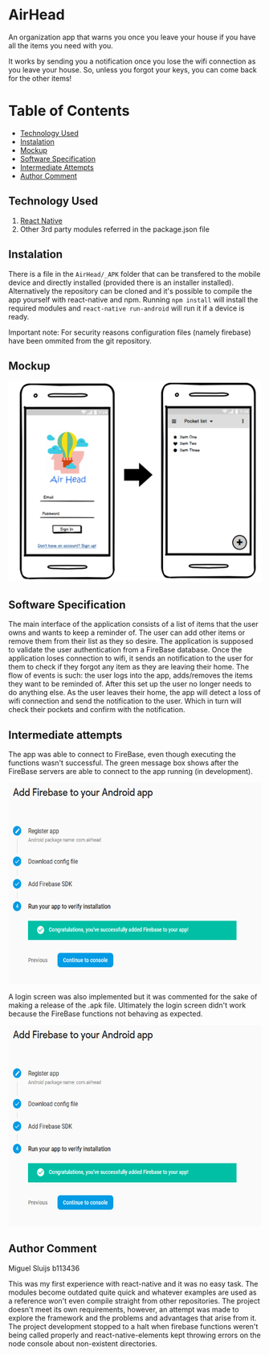# AirHead
An organization app that warns you once you leave your house if you have all the items you need with you.

It works by sending you a notification once you lose the wifi connection as you leave your house. So, unless you forgot your keys, you can come back for the other items!

# Table of Contents

- [Technology Used](#technology-used)
- [Instalation](#instalation)
- [Mockup](#mockup)
- [Software Specification](#software-specification)
- [Intermediate Attempts](#intermediate-attempts)
- [Author Comment](#author-comment)

## Technology Used
1. [React Native](https://facebook.github.io/react-native/)
2. Other 3rd party modules referred in the package.json file

## Instalation
There is a file in the `AirHead/_APK` folder that can be transfered to the mobile device and directly installed (provided there is an installer installed).
Alternatively the repository can be cloned and it's possible to compile the app yourself with react-native and npm. Running `npm install` will install the required modules and `react-native run-android` will run it if a device is ready.

Important note: For security reasons configuration files (namely firebase) have been ommited from the git repository.

## Mockup
<p align="center">
    <img src="AirHead/readassets/mockup.jpg" alt="Mockup" height="400" />
</p>

## Software Specification
The main interface of the application consists of a list of items that the user owns and wants to keep a reminder of. The user can add other items or remove them from their list as they so desire. The application is supposed to validate the user authentication from a FireBase database. Once the application loses connection to wifi, it sends an notification to the user for them to check if they forgot any item as they are leaving their home.
The flow of events is such: the user logs into the app, adds/removes the items they want to be reminded of. After this set up the user no longer needs to do anything else. As the user leaves their home, the app will detect a loss of wifi connection and send the notification to the user. Which in turn will check their pockets and confirm with the notification.

## Intermediate attempts
The app was able to connect to FireBase, even though executing the functions wasn't successful. The green message box shows after the FireBase servers are able to connect to the app running (in development).
<p align="center">
    <img src="AirHead/readassets/firebase_connection.PNG" alt="Firebase Connection" height="400" />
</p>

A login screen was also implemented but it was commented for the sake of making a release of the .apk file. Ultimately the login screen didn't work because the FireBase functions not behaving as expected.
<p align="center">
    <img src="AirHead/readassets/firebase_connection.PNG" alt="Firebase Connection" height="400" />
</p>

## Author Comment
Miguel Sluijs b113436

This was my first experience with react-native and it was no easy task. The modules become outdated quite quick and whatever examples are used as a reference won't even compile straight from other repositories. The project doesn't meet its own requirements, however, an attempt was made to explore the framework and the problems and advantages that arise from it. The project development stopped to a halt when firebase functions weren't being called properly and react-native-elements kept throwing errors on the node console about non-existent directories.



